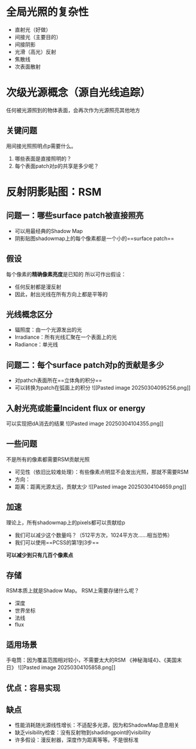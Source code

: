 # 全局光照的复杂性
- 直射光（好做）
- 间接光（主要目的）
- 间接阴影
- 光滑（高光）反射
- 焦散线
- 次表面散射

# 次级光源概念（源自光线追踪）
任何被光源照到的物体表面，会再次作为光源照亮其他地方

## 关键问题
用间接光照照明点p需要什么。
1. 哪些表面是直接照明的？
2. 每个表面patch对p的共享是多少呢？

# 反射阴影贴图：RSM
## 问题一：哪些surface patch被直接照亮
- 可以用最经典的Shadow Map
- 阴影贴图shadowmap上的每个像素都是一个小的==surface patch==
## 假设
每个像素的**精确像素亮度**是已知的
所以可作出假设：
- 任何反射都是漫反射
- 因此，射出光线在所有方向上都是平等的

## 光线概念区分
- 辐照度：由一个光源发出的光
- Irradiance：所有光线汇聚在一个表面上的光
- Radiance：单光线


## 问题二：每个surface patch对p的贡献是多少
- 对pathch表面所在==立体角的积分==
- 可以转换为patch在弧面上的积分
![[Pasted image 20250304095256.png]]

## 入射光亮或能量Incident flux or energy
可以实现把dA消去的结果
![[Pasted image 20250304104355.png]]
## 一些问题
不是所有的像素都需要RSM贡献光照
- 可见性（依旧比较难处理）：有些像素点明显不会发出光照，那就不需要RSM
- 方向：
- 距离：距离光源太远，贡献太少
![[Pasted image 20250304104659.png]]

## 加速
理论上，所有shadowmap上的pixels都可以贡献给p
- 我们可以减少这个数量吗？（512平方次，1024平方次......相当恐怖）
- 我们可以使用==PCSS的第1到3步==

**可以减少到只有几百个像素点**


## 存储
RSM本质上就是Shadow Map。
RSM上需要存储什么呢？
- 深度
- 世界坐标
- 法线
- flux

## 适用场景
手电筒：因为覆盖范围相对较小，不需要太大的RSM
《神秘海域4》、《美国末日》
![[Pasted image 20250304105858.png]]


## 优点：容易实现

## 缺点
- 性能消耗随光源线性增长：不适配多光源，因为和ShadowMap息息相关
- 缺乏visibility检查：没有反射物到shadidngpoint的visibility
- 许多假设：漫反射器，深度作为距离等等。不是很标准
